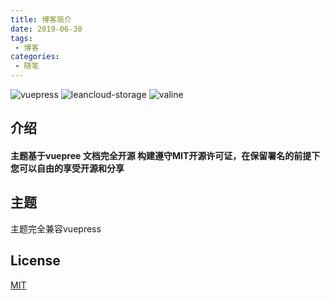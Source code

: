 ```yaml
---
title: 博客简介
date: 2019-06-30
tags:
 - 博客
categories: 
 - 随笔
---
```


![vuepress](https://img.shields.io/badge/vuepress-0.14.8-brightgreen.svg)
![leancloud-storage](https://img.shields.io/badge/leancloud--storage-3.10.1-orange.svg)
![valine](https://img.shields.io/badge/valine-1.3.4-blue.svg)

## 介绍

#### 主题基于vuepree 文档完全开源 构建遵守MIT开源许可证，在保留署名的前提下您可以自由的享受开源和分享 

## 主题

主题完全兼容vuepress



## License
[MIT](https://github.com/emjio/vuepress-theme-emjio/blob/master/LICENSE)